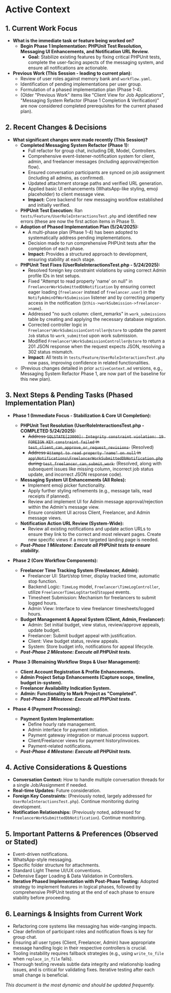 # Active Context

## 1. Current Work Focus

* **What is the immediate task or feature being worked on?**
  * **Begin Phase 1 Implementation: PHPUnit Test Resolution, Messaging UI Enhancements, and Notification URL Review.**
    * **Goal:** Stabilize existing features by fixing critical PHPUnit tests, complete the user-facing aspects of the messaging system, and ensure all notifications are actionable.
* **Previous Work (This Session - leading to current plan):**
  * Review of user roles against memory bank and `workflow.yaml`.
  * Identification of pending implementations per user group.
  * Formulation of a phased implementation plan (Phase 1-4).
  * (Older "Previous Work" items like "Client View for Job Applications", "Messaging System Refactor (Phase 1 Completion & Verification)" are now considered completed prerequisites for the current phased plan).

## 2. Recent Changes & Decisions

* **What significant changes were made recently (This Session)?**
  * **Completed Messaging System Refactor (Phase 1):**
    * Full refactor for group chat, including DB, Model, Controllers.
    * Comprehensive event-listener-notification system for client, admin, and freelancer messages (including approval/rejection flow).
    * Ensured conversation participants are synced on job assignment (including all admins, as confirmed).
    * Updated attachment storage paths and verified URL generation.
    * Applied basic UI enhancements (WhatsApp-like styling, emoji placeholder) to client message view.
    * **Impact:** Core backend for new messaging workflow established and initially verified.
  * **PHPUnit Test Execution:** Ran `tests/Feature/UserRoleInteractionsTest.php` and identified new errors (these are now the first action items in Phase 1).
  * **Adoption of Phased Implementation Plan (5/24/2025):**
    * A multi-phase plan (Phase 1-4) has been adopted to systematically address pending implementations.
    * Decision made to run comprehensive PHPUnit tests after the completion of each phase.
    * **Impact:** Provides a structured approach to development, ensuring stability at each stage.
  * **PHPUnit Test Fixes (UserRoleInteractionsTest.php - 5/24/2025):**
    * Resolved foreign key constraint violations by using correct Admin profile IDs in test setups.
    * Fixed "Attempt to read property 'name' on null" in `FreelancerWorkSubmittedDbNotification` by ensuring correct eager loading (`freelancer` instead of `freelancer.user`) in the `NotifyAdminOfWorkSubmission` listener and by correcting property access in the notification (`$this->workSubmission->freelancer->name`).
    * Addressed "no such column: client_remarks" in `work_submissions` table by creating and applying the necessary database migration.
    * Corrected controller logic in `Freelancer\WorkSubmissionController@store` to update the parent `Job` status to `work_submitted` upon work submission.
    * Modified `Freelancer\WorkSubmissionController@store` to return a 201 JSON response when the request expects JSON, resolving a 302 status mismatch.
    * **Impact:** All tests in `tests/Feature/UserRoleInteractionsTest.php` now pass, improving confidence in related functionalities.
  * (Previous changes detailed in prior `activeContext.md` versions, e.g., Messaging System Refactor Phase 1, are now part of the baseline for this new plan).

## 3. Next Steps & Pending Tasks (Phased Implementation Plan)

* **Phase 1 (Immediate Focus - Stabilization & Core UI Completion):**
  * **PHPUnit Test Resolution (UserRoleInteractionsTest.php - COMPLETED 5/24/2025):**
    * ~~Address `SQLSTATE[23000]: Integrity constraint violation: 19 FOREIGN KEY constraint failed` in `test_client_can_approve_or_request_revisions`.~~ (Resolved)
    * ~~Address `Attempt to read property "name" on null` in `app\Notifications\FreelancerWorkSubmittedDbNotification.php` during `test_freelancer_can_submit_work`.~~ (Resolved, along with subsequent issues like missing column, incorrect job status update, and incorrect JSON response code).
  * **Messaging System UI Enhancements (All Roles):**
    * Implement emoji picker functionality.
    * Apply further styling refinements (e.g., message tails, read receipts if planned).
    * Review and implement UI for Admin message approval/rejection within the Admin's message view.
    * Ensure consistent UI across Client, Freelancer, and Admin message views.
  * **Notification Action URL Review (System-Wide):**
    * Review all existing notifications and update action URLs to ensure they link to the correct and most relevant pages. Create new specific views if a more targeted landing page is needed.
  * ***Post-Phase 1 Milestone: Execute all PHPUnit tests to ensure stability.***

* **Phase 2 (Core Workflow Components):**
  * **Freelancer Time Tracking System (Freelancer, Admin):**
    * Freelancer UI: Start/stop timer, display tracked time, automatic stop function.
    * Backend Logic: `TimeLog` model, `Freelancer\TimeLogController`, utilize `FreelancerTimeLogStarted`/`Stopped` events.
    * Timesheet Submission: Mechanism for freelancers to submit logged hours.
    * Admin View: Interface to view freelancer timesheets/logged hours.
  * **Budget Management & Appeal System (Client, Admin, Freelancer):**
    * Admin: Set initial budget, view status, review/approve appeals, update budget.
    * Freelancer: Submit budget appeal with justification.
    * Client: View budget status, review appeals.
    * System: Store budget info, notifications for appeal lifecycle.
  * ***Post-Phase 2 Milestone: Execute all PHPUnit tests.***

* **Phase 3 (Remaining Workflow Steps & User Management):**
  * **Client Account Registration & Profile Enhancements.**
  * **Admin Project Setup Enhancements (Capture scope, timeline, budget in-system).**
  * **Freelancer Availability Indication System.**
  * **Admin: Functionality to Mark Project as "Completed".**
  * ***Post-Phase 3 Milestone: Execute all PHPUnit tests.***

* **Phase 4 (Payment Processing):**
  * **Payment System Implementation:**
    * Define hourly rate management.
    * Admin interface for payment initiation.
    * Payment gateway integration or manual process support.
    * Client/Freelancer views for payment history/invoices.
    * Payment-related notifications.
  * ***Post-Phase 4 Milestone: Execute all PHPUnit tests.***

## 4. Active Considerations & Questions

* **Conversation Context:** How to handle multiple conversation threads for a single Job/Assignment if needed.
* **Real-time Updates:** Future consideration.
* **Foreign Key Constraints:** (Previously noted, largely addressed for `UserRoleInteractionsTest.php`). Continue monitoring during development.
* **Notification Relationships:** (Previously noted, addressed for `FreelancerWorkSubmittedDbNotification`). Continue monitoring.

## 5. Important Patterns & Preferences (Observed or Stated)

* Event-driven notifications.
* WhatsApp-style messaging.
* Specific folder structure for attachments.
* Standard Light Theme UI/UX conventions.
* Defensive Eager Loading & Data Validation in Controllers.
* **Iterative Phased Implementation with Post-Phase Testing:** Adopted strategy to implement features in logical phases, followed by comprehensive PHPUnit testing at the end of each phase to ensure stability before proceeding.

## 6. Learnings & Insights from Current Work

* Refactoring core systems like messaging has wide-ranging impacts.
* Clear definition of participant roles and notification flows is key for group chat.
* Ensuring all user types (Client, Freelancer, Admin) have appropriate message handling logic in their respective controllers is crucial.
* Tooling instability requires fallback strategies (e.g., using `write_to_file` when `replace_in_file` fails).
* Thorough testing reveals subtle data integrity and relationship loading issues, and is critical for validating fixes. Iterative testing after each small change is beneficial.

*This document is the most dynamic and should be updated frequently.*
